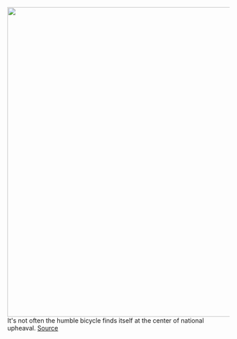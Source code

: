 <img src='https://cdn.vox-cdn.com/thumbor/N0EdvxtX9Q6OaqaEv2k5mqOpQIA=/0x0:3000x2179/1200x675/filters:focal(1260x850:1740x1330)/cdn.vox-cdn.com/uploads/chorus_image/image/66928492/1217203874.jpg.0.jpg' width='700px' /><br/>
It's not often the humble bicycle finds itself at the center of national upheaval.
<a href='https://www.theverge.com/2020/6/12/21284263/bicycle-police-brutality-protest-black-lives-matter-trek-fuji'> Source <a/>